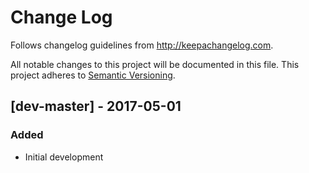 Change Log
==========

Follows changelog guidelines from <http://keepachangelog.com>.

All notable changes to this project will be documented in this file.
This project adheres to [Semantic Versioning](http://semver.org/).

[dev-master] - 2017-05-01
---------------------

### Added
- Initial development
